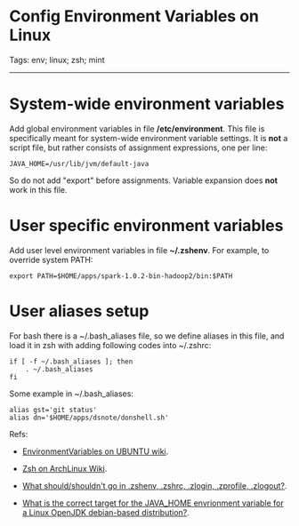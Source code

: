 # Config Environment Variables on Linux
Tags: env; linux; zsh; mint

------

# System-wide environment variables

Add global environment variables in file **/etc/environment**.
This file is specifically meant for system-wide environment variable settings.
It is **not** a script file, but rather consists of assignment expressions, one per line:

    JAVA_HOME=/usr/lib/jvm/default-java

So do not add "export" before assignments. Variable expansion does **not** work in this file.

# User specific environment variables

Add user level environment variables in file **~/.zshenv**. For example, to override system PATH:

    export PATH=$HOME/apps/spark-1.0.2-bin-hadoop2/bin:$PATH

# User aliases setup

For bash there is a ~/.bash_aliases file, so we define aliases in this file, and load it in zsh with adding following codes into ~/.zshrc:

    if [ -f ~/.bash_aliases ]; then
        . ~/.bash_aliases
    fi

Some example in ~/.bash_aliases:

    alias gst='git status'
    alias dn='$HOME/apps/dsnote/donshell.sh'

Refs:

* [EnvironmentVariables on UBUNTU wiki](https://help.ubuntu.com/community/EnvironmentVariables).

* [Zsh on ArchLinux Wiki](https://wiki.archlinux.org/index.php/zsh).

* [What should/shouldn't go in .zshenv, .zshrc, .zlogin, .zprofile, .zlogout?](http://unix.stackexchange.com/questions/71253/what-should-shouldnt-go-in-zshenv-zshrc-zlogin-zprofile-zlogout).

* [What is the correct target for the JAVA_HOME envrionment variable for a Linux OpenJDK debian-based distribution?](http://stackoverflow.com/questions/663658/what-is-the-correct-target-for-the-java-home-envrionment-variable-for-a-linux-op).

